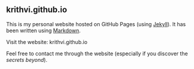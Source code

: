 ## krithvi.github.io 
<!--home-->
This is my personal website hosted on GitHub Pages (using [Jekyll](https://jekyllrb.com/)). It has been written using [Markdown](./markdown.md).

Visit the website: krithvi.github.io

Feel free to contact me through the website (especially if you discover the *secrets beyond*).